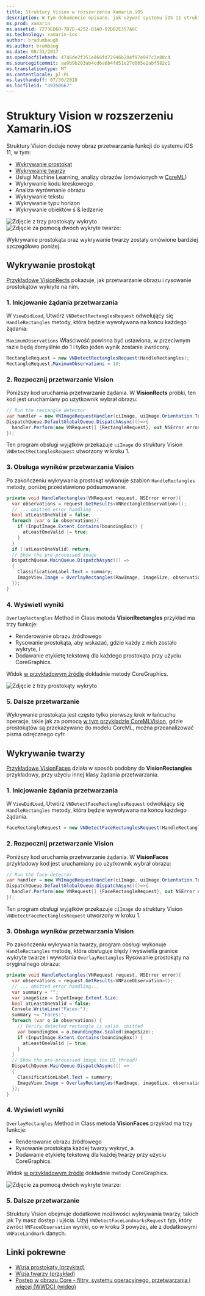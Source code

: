 ```yaml
---
title: Struktury Vision w rozszerzeniu Xamarin.iOS
description: W tym dokumencie opisano, jak używać systemu iOS 11 struktury Vision w rozszerzeniu Xamarin.iOS. W szczególności omówiono w nim wykrywania prostokąta oraz wykrywanie twarzy.
ms.prod: xamarin
ms.assetid: 7273ED68-7B7D-4252-B3A0-02DB2E357A8C
ms.technology: xamarin-ios
author: bradumbaugh
ms.author: brumbaug
ms.date: 08/31/2017
ms.openlocfilehash: 4746de2f351e866fd72946b204f97e997c3e88c4
ms.sourcegitcommit: aa9b9b203ab4cd6a6b4fd51e27d865e2abf582c1
ms.translationtype: MT
ms.contentlocale: pl-PL
ms.lasthandoff: 07/30/2018
ms.locfileid: "39350667"
---
```

# <a name="vision-framework-in-xamarinios"></a>Struktury Vision w rozszerzeniu Xamarin.iOS

Struktury Vision dodaje nowy obraz przetwarzania funkcji do systemu iOS 11, w tym:

- [Wykrywanie prostokąt](#rectangles)
- [Wykrywanie twarzy](#faces)
- Usługi Machine Learning, analizy obrazów (omówionych w [CoreML](~/ios/platform/introduction-to-ios11/coreml.md))
- Wykrywanie kodu kreskowego
- Analiza wyrównanie obrazu
- Wykrywanie tekstu
- Wykrywanie typu horizon
- Wykrywanie obiektów ś & ledzenie

![Zdjęcie z trzy prostokąty wykryto](vision-images/found-rectangles-tiny.png) ![Zdjęcie za pomocą dwóch wykryte twarze:](vision-images/xamarin-home-faces-tiny.png)

Wykrywanie prostokąta oraz wykrywanie twarzy zostały omówione bardziej szczegółowo poniżej.

<a name="rectangles" />

## <a name="rectangle-detection"></a>Wykrywanie prostokąt

[Przykładowe VisionRects](https://developer.xamarin.com/samples/monotouch/ios11/VisionRectangles/) pokazuje, jak przetwarzanie obrazu i rysowanie prostokątów wykryte na nim.

### <a name="1-initialize-the-vision-request"></a>1. Inicjowanie żądania przetwarzania

W `ViewDidLoad`, Utwórz `VNDetectRectanglesRequest` odwołujący się `HandleRectangles` metody, która będzie wywoływana na końcu każdego żądania:

`MaximumObservations` Właściwość powinna być ustawiona, w przeciwnym razie będą domyślnie do 1 i tylko jeden wynik zostanie zwrócony.

```csharp
RectangleRequest = new VNDetectRectanglesRequest(HandleRectangles);
RectangleRequest.MaximumObservations = 10;
```

### <a name="2-start-the-vision-processing"></a>2. Rozpocznij przetwarzanie Vision

Poniższy kod uruchamia przetwarzanie żądania. W **VisionRects** próbki, ten kod jest uruchamiany po użytkownik wybrał obrazu:

```csharp
// Run the rectangle detector
var handler = new VNImageRequestHandler(ciImage, uiImage.Orientation.ToCGImagePropertyOrientation(), new VNImageOptions());
DispatchQueue.DefaultGlobalQueue.DispatchAsync(()=>{
  handler.Perform(new VNRequest[] {RectangleRequest}, out NSError error);
});
```

Ten program obsługi wyjątków przekazuje `ciImage` do struktury Vision `VNDetectRectanglesRequest` utworzony w kroku 1.

### <a name="3-handle-the-results-of-vision-processing"></a>3. Obsługa wyników przetwarzania Vision

Po zakończeniu wykrywania prostokąt wykonuje szablon `HandleRectangles` metody, poniżej przedstawiono podsumowanie:

```csharp
private void HandleRectangles(VNRequest request, NSError error){
  var observations = request.GetResults<VNRectangleObservation>();
  // ... omitted error handling ...
  bool atLeastOneValid = false;
  foreach (var o in observations){
    if (InputImage.Extent.Contains(boundingBox)) {
      atLeastOneValid |= true;
    }
  }
  if (!atLeastOneValid) return;
  // Show the pre-processed image
  DispatchQueue.MainQueue.DispatchAsync(() =>
  {
    ClassificationLabel.Text = summary;
    ImageView.Image = OverlayRectangles(RawImage, imageSize, observations);
  });
}
```

### <a name="4-display-the-results"></a>4. Wyświetl wyniki

`OverlayRectangles` Method in Class metoda **VisionRectangles** przykład ma trzy funkcje:

- Renderowanie obrazu źródłowego
- Rysowanie prostokąta, aby wskazać, gdzie każdy z nich zostało wykryte, i
- Dodawanie etykietę tekstową dla każdego prostokąta przy użyciu CoreGraphics.

Widok [w przykładowym źródle](https://developer.xamarin.com/samples/monotouch/ios11/VisionRectangles/) dokładnie metody CoreGraphics.

![Zdjęcie z trzy prostokąty wykryto](vision-images/found-rectangles-phone-sml.png)

### <a name="5-further-processing"></a>5. Dalsze przetwarzanie

Wykrywanie prostokąta jest często tylko pierwszy krok w łańcuchu operacje, takie jak za pomocą [w tym przykładzie CoreMLVision](~/ios/platform/introduction-to-ios11/coreml.md#coremlvision), gdzie prostokątów są przekazywane do modelu CoreML, można przeanalizować pisma odręcznego cyfr.


<a name="faces" />

## <a name="face-detection"></a>Wykrywanie twarzy

[Przykładowe VisionFaces](https://developer.xamarin.com/samples/monotouch/ios11/VisionFaces/) działa w sposób podobny do **VisionRectangles** przykładowy, przy użyciu innej klasy żądania przetwarzania.

### <a name="1-initialize-the-vision-request"></a>1. Inicjowanie żądania przetwarzania

W `ViewDidLoad`, Utwórz `VNDetectFaceRectanglesRequest` odwołujący się `HandleRectangles` metody, która będzie wywoływana na końcu każdego żądania.

```csharp
FaceRectangleRequest = new VNDetectFaceRectanglesRequest(HandleRectangles);
```

### <a name="2-start-the-vision-processing"></a>2. Rozpocznij przetwarzanie Vision

Poniższy kod uruchamia przetwarzanie żądania. W **VisionFaces** przykładowy kod jest uruchamiany po użytkownik wybrał obrazu:

```csharp
// Run the face detector
var handler = new VNImageRequestHandler(ciImage, uiImage.Orientation.ToCGImagePropertyOrientation(), new VNImageOptions());
DispatchQueue.DefaultGlobalQueue.DispatchAsync(()=>{
  handler.Perform(new VNRequest[] {FaceRectangleRequest}, out NSError error);
});
```

Ten program obsługi wyjątków przekazuje `ciImage` do struktury Vision `VNDetectFaceRectanglesRequest` utworzony w kroku 1.

### <a name="3-handle-the-results-of-vision-processing"></a>3. Obsługa wyników przetwarzania Vision

Po zakończeniu wykrywania twarzy, program obsługi wykonuje `HandleRectangles` metodę, która obsługuje błędy i wyświetla granice wykryte twarze i wywołania `OverlayRectangles` Rysowanie prostokąty na oryginalnego obrazu:

```csharp
private void HandleRectangles(VNRequest request, NSError error){
  var observations = request.GetResults<VNFaceObservation>();
  // ... omitted error handling...
  var summary = "";
  var imageSize = InputImage.Extent.Size;
  bool atLeastOneValid = false;
  Console.WriteLine("Faces:");
  summary += "Faces:";
  foreach (var o in observations) {
    // Verify detected rectangle is valid. omitted
    var boundingBox = o.BoundingBox.Scaled(imageSize);
    if (InputImage.Extent.Contains(boundingBox)) {
      atLeastOneValid |= true;
    }
  }
  // Show the pre-processed image (on UI thread)
  DispatchQueue.MainQueue.DispatchAsync(() =>
  {
    ClassificationLabel.Text = summary;
    ImageView.Image = OverlayRectangles(RawImage, imageSize, observations);
  });
}
```

### <a name="4-display-the-results"></a>4. Wyświetl wyniki

`OverlayRectangles` Method in Class metoda **VisionFaces** przykład ma trzy funkcje:

- Renderowanie obrazu źródłowego
- Rysowanie prostokąta każdej twarzy wykryć, a
- Dodawanie etykietę tekstową dla każdej twarzy przy użyciu CoreGraphics.

Widok [w przykładowym źródle](https://developer.xamarin.com/samples/monotouch/ios11/VisionFaces/) dokładnie metody CoreGraphics.

![Zdjęcie za pomocą dwóch wykryte twarze:](vision-images/found-faces-phone-sml.png)

### <a name="5-further-processing"></a>5. Dalsze przetwarzanie

Struktury Vision obejmuje dodatkowe możliwości wykrywania twarzy, takich jak Ty masz dostęp i ujścia. Użyj `VNDetectFaceLandmarksRequest` typ, który zwróci `VNFaceObservation` wyniki, co w kroku 3 powyżej, ale z dodatkowymi `VNFaceLandmark` danych.


## <a name="related-links"></a>Linki pokrewne

- [Wizja prostokąty (przykład)](https://developer.xamarin.com/samples/monotouch/ios11/VisionRectangles/)
- [Wizja twarzy (przykład)](https://developer.xamarin.com/samples/monotouch/ios11/VisionFaces/)
- [Postęp w obrazu Core - filtry, systemu operacyjnego, przetwarzania i więcej (WWDC) (wideo)](https://developer.apple.com/videos/play/wwdc2017/510/)
